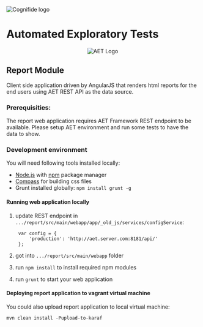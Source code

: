 ![Cognifide logo](http://cognifide.github.io/images/cognifide-logo.png)

# Automated Exploratory Tests
<p align="center">
  <img src="https://github.com/Cognifide/aet/blob/master/misc/img/aet-logo-black.png?raw=true"
         alt="AET Logo"/>
</p>

## Report Module
Client side application driven by AngularJS that renders html reports for the end users using AET REST API as the data source.

### Prerequisities:

The report web application requires AET Framework REST endpoint to be available.
Please setup AET environment and run some tests to have the data to show.

### Development environment
You will need following tools installed locally:

* [Node.js][node-js] with [npm][npm-install] package manager
* [Compass][compass] for building css files
* Grunt installed globally: `npm install grunt -g`

#### Running web application locally

1. update REST endpoint in `.../report/src/main/webapp/app/_old_js/services/configService`:

        var config = {
            'production': 'http://aet.server.com:8181/api/'
        };

2. got into `.../report/src/main/webapp` folder
3. run `npm install` to install required npm modules
4. run `grunt` to start your web application


#### Deploying report application to vagrant virtual machine

You could also upload report application to local virtual machine: 

    mvn clean install -Pupload-to-karaf

[node-js]: https://nodejs.org/en/
[npm-install]: https://docs.npmjs.com/getting-started/installing-node#updating-npm
[compass]: http://compass-style.org/install/
